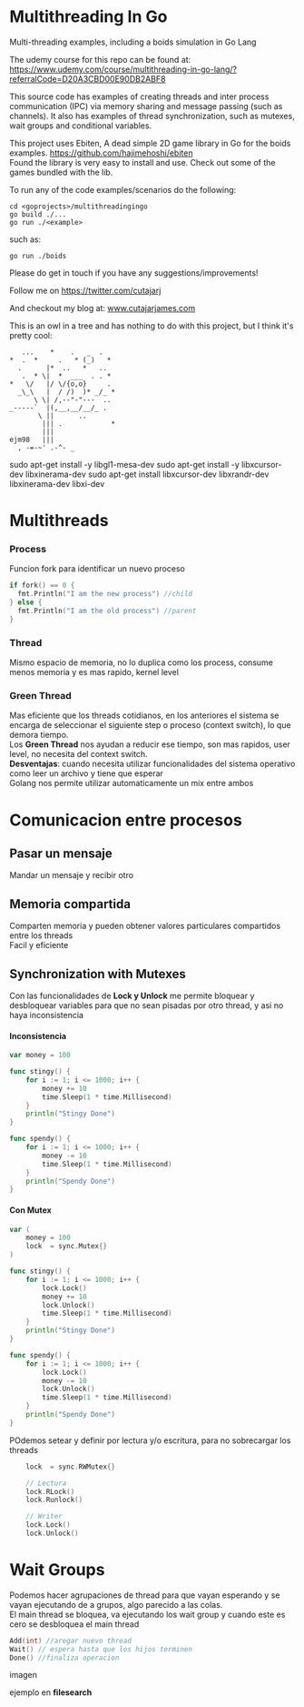 # Multithreading In Go

Multi-threading examples, including a boids simulation in Go Lang

The udemy course for this repo can be found at:
https://www.udemy.com/course/multithreading-in-go-lang/?referralCode=D20A3CBD00E90DB2ABF8

This source code has examples of creating threads and inter process communication (IPC) via
memory sharing and message passing (such as channels). It also has examples of thread 
synchronization, such as mutexes, wait groups and conditional variables.

This project uses Ebiten, A dead simple 2D game library in Go for the boids examples.
https://github.com/hajimehoshi/ebiten  
Found the library is very easy to install and use. Check out some of the games bundled with the lib.

To run any of the code examples/scenarios do the following:
```
cd <goprojects>/multithreadingingo
go build ./...
go run ./<example>
```
such as:
```
go run ./boids
```

Please do get in touch if you have any suggestions/improvements!

Follow me on https://twitter.com/cutajarj

And checkout my blog at: www.cutajarjames.com

This is an owl in a tree and has nothing to do with this project, but I think it's pretty cool:

```
   ...    *    .   _  .   
*  .  *     .   * (_)   *
  .      |*  ..   *   ..
   .  * \|  *  ___  . . *
*   \/   |/ \/{o,o}     .
  _\_\   |  / /)  )* _/_ *
      \ \| /,--"-"---  ..
_-----`  |(,__,__/__/_ .
       \ ||      ..
        ||| .            *
        |||
ejm98   |||
  , -=-~' .-^- _
```

sudo apt-get install -y libgl1-mesa-dev
sudo apt-get install -y libxcursor-dev
libxinerama-dev
sudo apt-get install libxcursor-dev libxrandr-dev libxinerama-dev libxi-dev

# Multithreads

### Process
Funcion fork para identificar un nuevo proceso

```go
if fork() == 0 {
  fmt.Println("I am the new process") //child
} else {
  fmt.Println("I am the old process") //parent
}

```

### Thread
Mismo espacio de memoria, no lo duplica como los process, consume menos memoria y es mas rapido, kernel level

### Green Thread
Mas eficiente que los threads cotidianos, en los anteriores el sistema se encarga de seleccionar el siguiente step o proceso (context switch), lo que demora tiempo.<br />
Los **Green Thread** nos ayudan a reducir ese tiempo, son mas rapidos, user level, no necesita del context switch.<br />
**Desventajas**: cuando necesita utilizar funcionalidades del sistema operativo como leer un archivo y tiene que esperar<br />
Golang nos permite utilizar automaticamente un mix entre ambos

# Comunicacion entre procesos

## Pasar un mensaje
Mandar un mensaje y recibir otro

## Memoria compartida
Comparten memoria y pueden obtener valores particulares compartidos entre los threads<br />
Facil y eficiente

## Synchronization with Mutexes

Con las funcionalidades de **Lock y Unlock** me permite bloquear y desbloquear variables para que no sean pisadas por otro thread, y asi no haya inconsistencia

#### Inconsistencia
```go
var money = 100

func stingy() {
	for i := 1; i <= 1000; i++ {
		money += 10
		time.Sleep(1 * time.Millisecond)
	}
	println("Stingy Done")
}

func spendy() {
	for i := 1; i <= 1000; i++ {
		money -= 10
		time.Sleep(1 * time.Millisecond)
	}
	println("Spendy Done")
}
```

#### Con Mutex
```go
var (
	money = 100
	lock  = sync.Mutex{}
)

func stingy() {
	for i := 1; i <= 1000; i++ {
		lock.Lock()
		money += 10
		lock.Unlock()
		time.Sleep(1 * time.Millisecond)
	}
	println("Stingy Done")
}

func spendy() {
	for i := 1; i <= 1000; i++ {
		lock.Lock()
		money -= 10
		lock.Unlock()
		time.Sleep(1 * time.Millisecond)
	}
	println("Spendy Done")
}
```

POdemos setear y definir por lectura y/o escritura, para no sobrecargar los threads

```go
	lock  = sync.RWMutex{}

	// Lectura
	lock.RLock()
	lock.Runlock()

	// Writer
	lock.Lock()
	lock.Unlock()
```

# Wait Groups
Podemos hacer agrupaciones de thread para que vayan esperando y se vayan ejecutando de a grupos, algo parecido a las colas.<br />
El main thread se bloquea, va ejecutando los wait group y cuando este es cero se desbloquea el main thread

```go
Add(int) //aregar nuevo thread
Wait() // espera hasta que los hijos terminen
Done() //finaliza operacion

```
imagen

ejemplo en **filesearch**
